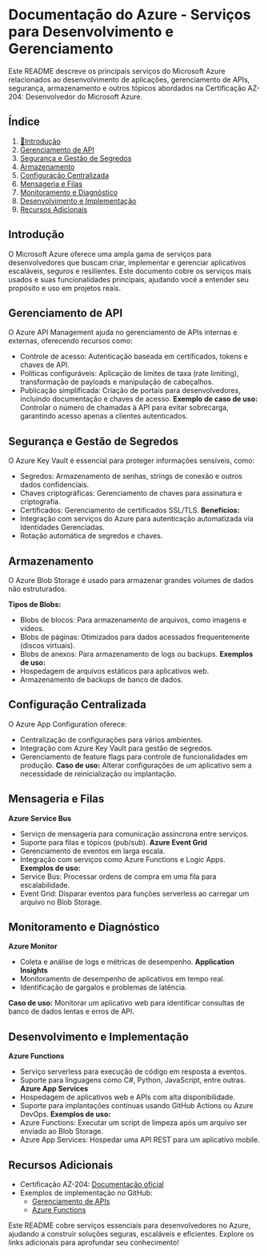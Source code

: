 # Documentação do Azure - Serviços para Desenvolvimento e Gerenciamento
Este README descreve os principais serviços do Microsoft Azure relacionados ao desenvolvimento de aplicações, gerenciamento de APIs, segurança, armazenamento e outros tópicos abordados na Certificação AZ-204: Desenvolvedor do Microsoft Azure.

## **Índice**
1. [📖Introdução](#introdução)
2. [Gerenciamento de API](#gerenciamento-de-api)
3. [Segurança e Gestão de Segredos](#segurança-e-gestão=de=segredos)
4. [Armazenamento](#armazenamento)
5. [Configuração Centralizada](#configuração-centralizada)
6. [Mensageria e Filas](#mensageria-e-filas)
7. [Monitoramento e Diagnóstico](#monitoramento-ediagnóstico)
8. [Desenvolvimento e Implementação](#desenvolvimento-e-implementação)
9. [Recursos Adicionais](#recursos-adicionais)

## Introdução
O Microsoft Azure oferece uma ampla gama de serviços para desenvolvedores que buscam criar, implementar e gerenciar aplicativos escaláveis, seguros e resilientes. Este documento cobre os serviços mais usados e suas funcionalidades principais, ajudando você a entender seu propósito e uso em projetos reais.

## Gerenciamento de API 
O Azure API Management ajuda no gerenciamento de APIs internas e externas, oferecendo recursos como:

- Controle de acesso: Autenticação baseada em certificados, tokens e chaves de API.
- Políticas configuráveis: Aplicação de limites de taxa (rate limiting), transformação de payloads e manipulação de cabeçalhos.
- Publicação simplificada: Criação de portais para desenvolvedores, incluindo documentação e chaves de acesso.
**Exemplo de caso de uso:**
Controlar o número de chamadas à API para evitar sobrecarga, garantindo acesso apenas a clientes autenticados.

## Segurança e Gestão de Segredos 
O Azure Key Vault é essencial para proteger informações sensíveis, como:

- Segredos: Armazenamento de senhas, strings de conexão e outros dados confidenciais.
- Chaves criptográficas: Gerenciamento de chaves para assinatura e criptografia.
- Certificados: Gerenciamento de certificados SSL/TLS.
**Benefícios:**
- Integração com serviços do Azure para autenticação automatizada via Identidades Gerenciadas.
- Rotação automática de segredos e chaves.

## Armazenamento 
O Azure Blob Storage é usado para armazenar grandes volumes de dados não estruturados.

**Tipos de Blobs:**
- Blobs de blocos: Para armazenamento de arquivos, como imagens e vídeos.
- Blobs de páginas: Otimizados para dados acessados frequentemente (discos virtuais).
- Blobs de anexos: Para armazenamento de logs ou backups.
**Exemplos de uso:**
- Hospedagem de arquivos estáticos para aplicativos web.
- Armazenamento de backups de banco de dados.

## Configuração Centralizada 
O Azure App Configuration oferece:

- Centralização de configurações para vários ambientes.
- Integração com Azure Key Vault para gestão de segredos.
- Gerenciamento de feature flags para controle de funcionalidades em produção.
**Caso de uso:**
Alterar configurações de um aplicativo sem a necessidade de reinicialização ou implantação.

## Mensageria e Filas 
**Azure Service Bus**
- Serviço de mensageria para comunicação assíncrona entre serviços.
- Suporte para filas e tópicos (pub/sub).
**Azure Event Grid**
- Gerenciamento de eventos em larga escala.
- Integração com serviços como Azure Functions e Logic Apps.
**Exemplos de uso:**
- Service Bus: Processar ordens de compra em uma fila para escalabilidade.
- Event Grid: Disparar eventos para funções serverless ao carregar um arquivo no Blob Storage.

## Monitoramento e Diagnóstico 
**Azure Monitor**
- Coleta e análise de logs e métricas de desempenho.
**Application Insights**
- Monitoramento de desempenho de aplicativos em tempo real.
- Identificação de gargalos e problemas de latência.

**Caso de uso:**
Monitorar um aplicativo web para identificar consultas de banco de dados lentas e erros de API.

## Desenvolvimento e Implementação 
**Azure Functions**
- Serviço serverless para execução de código em resposta a eventos.
- Suporte para linguagens como C#, Python, JavaScript, entre outras.
**Azure App Services**
- Hospedagem de aplicativos web e APIs com alta disponibilidade.
- Suporte para implantações contínuas usando GitHub Actions ou Azure DevOps.
**Exemplos de uso:**
- Azure Functions: Executar um script de limpeza após um arquivo ser enviado ao Blob Storage.
- Azure App Services: Hospedar uma API REST para um aplicativo mobile.

## Recursos Adicionais
- Certificação AZ-204: [Documentação oficial](https://learn.microsoft.com/en-us/credentials/certifications/azure-developer/?practice-assessment-type=certification)
- Exemplos de implementação no GitHub:
  - [Gerenciamento de APIs](https://github.com/Azure/api-management-samples)
  - [Azure Functions](https://github.com/Azure/azure-functions-host)

Este README cobre serviços essenciais para desenvolvedores no Azure, ajudando a construir soluções seguras, escaláveis e eficientes. Explore os links adicionais para aprofundar seu conhecimento!
